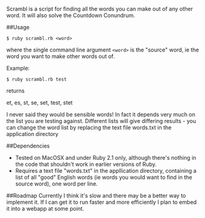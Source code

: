 Scrambl is a script for finding all the words you can make out of any other word. It will also solve the Countdown Conundrum.

##Usage

`$ ruby scrambl.rb <word>`

where the single command line argument `<word>` is the "source" word, ie the word you want to make other words out of.

Example:

`$ ruby scrambl.rb test`

returns 

et, es, st, se, set, test, stet

I never said they would be sensible words! In fact it depends very much on the list you are testing against. Different lists will give differing results - you can change the word list by replacing the text file words.txt in the application directory

##Dependencies

* Tested on MacOSX and  under Ruby 2.1 only, although there's nothing in the code that shouldn't work in earlier versions of Ruby.
* Requires a text file "words.txt" in the appllication directory, containing a list of all "good" English words (ie words you would want to find in the source word), one word per line. 

##Roadmap
Currently I think it's slow and there may be a better way to implement it. If I can get it to run faster and more efficiently I plan to embed it into a webapp at some point.
